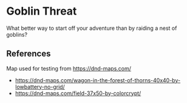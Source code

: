# Goblin Threat

What better way to start off your adventure than by raiding a nest of goblins?

## References

Map used for testing from https://dnd-maps.com/

- https://dnd-maps.com/wagon-in-the-forest-of-thorns-40x40-by-lowbattery-no-grid/
- https://dnd-maps.com/field-37x50-by-colorcrypt/